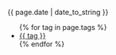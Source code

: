 <div class="meta_wrapper">
<p>{{ page.date | date_to_string }}</p>
<ul class="tag_list_in_post">{% for tag in page.tags %}
  <li class="inline tag_list_item"><a class="tag_list_link" href="/tag/{{ tag }}">{{ tag }}</a></li>
  {% endfor %}
</ul>
</div>
